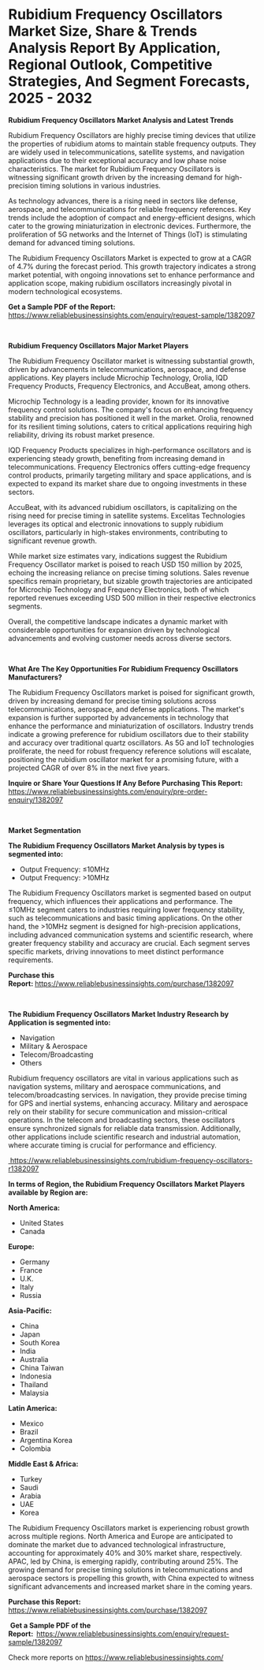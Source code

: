 <p><h1>Rubidium Frequency Oscillators Market Size, Share & Trends Analysis Report By Application, Regional Outlook, Competitive Strategies, And Segment Forecasts, 2025 - 2032</h1></p><p><strong>Rubidium Frequency Oscillators Market Analysis and Latest Trends</strong></p>
<p><p>Rubidium Frequency Oscillators are highly precise timing devices that utilize the properties of rubidium atoms to maintain stable frequency outputs. They are widely used in telecommunications, satellite systems, and navigation applications due to their exceptional accuracy and low phase noise characteristics. The market for Rubidium Frequency Oscillators is witnessing significant growth driven by the increasing demand for high-precision timing solutions in various industries.</p><p>As technology advances, there is a rising need in sectors like defense, aerospace, and telecommunications for reliable frequency references. Key trends include the adoption of compact and energy-efficient designs, which cater to the growing miniaturization in electronic devices. Furthermore, the proliferation of 5G networks and the Internet of Things (IoT) is stimulating demand for advanced timing solutions. </p><p>The Rubidium Frequency Oscillators Market is expected to grow at a CAGR of 4.7% during the forecast period. This growth trajectory indicates a strong market potential, with ongoing innovations set to enhance performance and application scope, making rubidium oscillators increasingly pivotal in modern technological ecosystems.</p></p>
<p><strong>Get a Sample PDF of the Report:&nbsp;</strong> <a href="https://www.reliablebusinessinsights.com/enquiry/request-sample/1382097?utm_campaign=2746&utm_medium=2&utm_source=Github&utm_content=ia&utm_term=24022025&utm_id=rubidium-frequency-oscillators">https://www.reliablebusinessinsights.com/enquiry/request-sample/1382097</a></p>
<p>&nbsp;</p>
<p><strong>Rubidium Frequency Oscillators Major Market Players</strong></p>
<p><p>The Rubidium Frequency Oscillator market is witnessing substantial growth, driven by advancements in telecommunications, aerospace, and defense applications. Key players include Microchip Technology, Orolia, IQD Frequency Products, Frequency Electronics, and AccuBeat, among others. </p><p>Microchip Technology is a leading provider, known for its innovative frequency control solutions. The company's focus on enhancing frequency stability and precision has positioned it well in the market. Orolia, renowned for its resilient timing solutions, caters to critical applications requiring high reliability, driving its robust market presence.</p><p>IQD Frequency Products specializes in high-performance oscillators and is experiencing steady growth, benefiting from increasing demand in telecommunications. Frequency Electronics offers cutting-edge frequency control products, primarily targeting military and space applications, and is expected to expand its market share due to ongoing investments in these sectors.</p><p>AccuBeat, with its advanced rubidium oscillators, is capitalizing on the rising need for precise timing in satellite systems. Excelitas Technologies leverages its optical and electronic innovations to supply rubidium oscillators, particularly in high-stakes environments, contributing to significant revenue growth.</p><p>While market size estimates vary, indications suggest the Rubidium Frequency Oscillator market is poised to reach USD 150 million by 2025, echoing the increasing reliance on precise timing solutions. Sales revenue specifics remain proprietary, but sizable growth trajectories are anticipated for Microchip Technology and Frequency Electronics, both of which reported revenues exceeding USD 500 million in their respective electronics segments.</p><p>Overall, the competitive landscape indicates a dynamic market with considerable opportunities for expansion driven by technological advancements and evolving customer needs across diverse sectors.</p></p>
<p>&nbsp;</p>
<p><strong>What Are The Key Opportunities For Rubidium Frequency Oscillators Manufacturers?</strong></p>
<p><p>The Rubidium Frequency Oscillators market is poised for significant growth, driven by increasing demand for precise timing solutions across telecommunications, aerospace, and defense applications. The market's expansion is further supported by advancements in technology that enhance the performance and miniaturization of oscillators. Industry trends indicate a growing preference for rubidium oscillators due to their stability and accuracy over traditional quartz oscillators. As 5G and IoT technologies proliferate, the need for robust frequency reference solutions will escalate, positioning the rubidium oscillator market for a promising future, with a projected CAGR of over 8% in the next five years.</p></p>
<p><strong>Inquire or Share Your Questions If Any Before Purchasing This Report:</strong> <a href="https://www.reliablebusinessinsights.com/enquiry/pre-order-enquiry/1382097?utm_campaign=2746&utm_medium=2&utm_source=Github&utm_content=ia&utm_term=24022025&utm_id=rubidium-frequency-oscillators">https://www.reliablebusinessinsights.com/enquiry/pre-order-enquiry/1382097</a></p>
<p>&nbsp;</p>
<p><strong>Market Segmentation</strong></p>
<p><strong>The Rubidium Frequency Oscillators Market Analysis by types is segmented into:</strong></p>
<p><ul><li>Output Frequency: ≤10MHz</li><li>Output Frequency: >10MHz</li></ul></p>
<p><p>The Rubidium Frequency Oscillators market is segmented based on output frequency, which influences their applications and performance. The ≤10MHz segment caters to industries requiring lower frequency stability, such as telecommunications and basic timing applications. On the other hand, the >10MHz segment is designed for high-precision applications, including advanced communication systems and scientific research, where greater frequency stability and accuracy are crucial. Each segment serves specific markets, driving innovations to meet distinct performance requirements.</p></p>
<p><strong>Purchase this Report:&nbsp;</strong><a href="https://www.reliablebusinessinsights.com/purchase/1382097?utm_campaign=2746&utm_medium=2&utm_source=Github&utm_content=ia&utm_term=24022025&utm_id=rubidium-frequency-oscillators">https://www.reliablebusinessinsights.com/purchase/1382097</a></p>
<p>&nbsp;</p>
<p><strong>The Rubidium Frequency Oscillators Market Industry Research by Application is segmented into:</strong></p>
<p><ul><li>Navigation</li><li>Military & Aerospace</li><li>Telecom/Broadcasting</li><li>Others</li></ul></p>
<p><p>Rubidium frequency oscillators are vital in various applications such as navigation systems, military and aerospace communications, and telecom/broadcasting services. In navigation, they provide precise timing for GPS and inertial systems, enhancing accuracy. Military and aerospace rely on their stability for secure communication and mission-critical operations. In the telecom and broadcasting sectors, these oscillators ensure synchronized signals for reliable data transmission. Additionally, other applications include scientific research and industrial automation, where accurate timing is crucial for performance and efficiency.</p></p>
<p><a href="https://www.reliablebusinessinsights.com/rubidium-frequency-oscillators-r1382097?utm_campaign=2746&utm_medium=2&utm_source=Github&utm_content=ia&utm_term=24022025&utm_id=rubidium-frequency-oscillators">&nbsp;https://www.reliablebusinessinsights.com/rubidium-frequency-oscillators-r1382097</a></p>
<p><strong>In terms of Region, the Rubidium Frequency Oscillators Market Players available by Region are:</strong></p>
<p>
    <p> <strong> North America: </strong>
        <ul>
            <li>United States</li>
            <li>Canada</li>
        </ul>
        </p> 
    <p> <strong> Europe: </strong>
        <ul>
            <li>Germany</li>
            <li>France</li>
            <li>U.K.</li>
            <li>Italy</li>
            <li>Russia</li>
        </ul>
        </p> 
    <p> <strong> Asia-Pacific: </strong>
        <ul>
            <li>China</li>
            <li>Japan</li>
            <li>South Korea</li>
            <li>India</li>
            <li>Australia</li>
            <li>China Taiwan</li>
            <li>Indonesia</li>
            <li>Thailand</li>
            <li>Malaysia</li>
        </ul>
        </p> 
    <p> <strong> Latin America: </strong>
        <ul>
            <li>Mexico</li>
            <li>Brazil</li>
            <li>Argentina Korea</li>
            <li>Colombia</li>
        </ul>
        </p> 
    <p> <strong> Middle East & Africa: </strong>
        <ul>
            <li>Turkey</li>
            <li>Saudi</li>
            <li>Arabia</li>
            <li>UAE</li>
            <li>Korea</li>
        </ul>
    </p>
    </p>
<p><p>The Rubidium Frequency Oscillators market is experiencing robust growth across multiple regions. North America and Europe are anticipated to dominate the market due to advanced technological infrastructure, accounting for approximately 40% and 30% market share, respectively. APAC, led by China, is emerging rapidly, contributing around 25%. The growing demand for precise timing solutions in telecommunications and aerospace sectors is propelling this growth, with China expected to witness significant advancements and increased market share in the coming years.</p></p>
<p><strong>Purchase this Report: </strong><a href="https://www.reliablebusinessinsights.com/purchase/1382097?utm_campaign=2746&utm_medium=2&utm_source=Github&utm_content=ia&utm_term=24022025&utm_id=rubidium-frequency-oscillators">https://www.reliablebusinessinsights.com/purchase/1382097</a></p>
<p>&nbsp;<strong>Get a Sample PDF of the Report:&nbsp;&nbsp;</strong><a href="https://www.reliablebusinessinsights.com/enquiry/request-sample/1382097?utm_campaign=2746&utm_medium=2&utm_source=Github&utm_content=ia&utm_term=24022025&utm_id=rubidium-frequency-oscillators">https://www.reliablebusinessinsights.com/enquiry/request-sample/1382097</a></p>
<p><strong></strong></p>
<p>Check more reports on <a href="https://www.reliablebusinessinsights.com/?utm_campaign=2746&utm_medium=2&utm_source=Github&utm_content=ia&utm_term=24022025&utm_id=rubidium-frequency-oscillators">https://www.reliablebusinessinsights.com/</a></p>